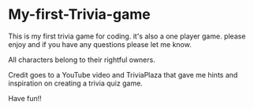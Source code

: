 # My-first-Trivia-game

This is my first trivia game for coding. it's also a one player game. please enjoy and if you have any questions please let me know. 

All characters belong to their rightful owners.

Credit goes to a YouTube video and TriviaPlaza that gave me hints and inspiration on creating a trivia quiz game.

Have fun!!